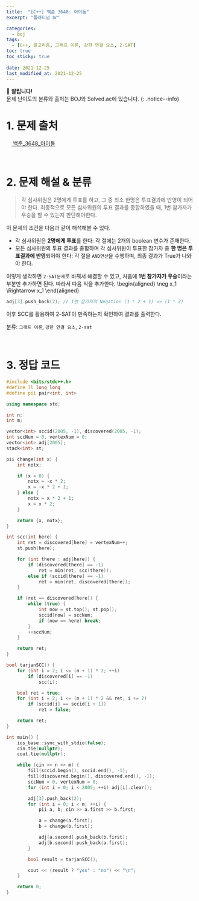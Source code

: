```yaml
---
title:  "[C++] 백준 3648: 아이돌"
excerpt: "플래티넘 Ⅳ"

categories:
  - boj
tags:
  - [C++, 알고리즘, 그래프 이론, 강한 연결 요소, 2-SAT]
toc: true
toc_sticky: true
 
date: 2021-12-25
last_modified_at: 2021-12-25
---
```

📌 **알립니다!**<br>
문제 난이도의 분류와 출처는 BOJ와 Solved.ac에 있습니다.
{: .notice--info}

# 1. 문제 출처
[<img src="https://static.solved.ac/tier_small/17.svg" style="width: 1em"> 백준_3648_아이돌](https://www.acmicpc.net/problem/3648)

<br>

# 2. 문제 해설 & 분류

> 각 심사위원은 2명에게 투표를 하고, 그 중 최소 한명은 투표결과에 반영이 되어야 한다. 최종적으로 모든 심사위원의 투표 결과를 종합하였을 때, 1번 참가자가 우승을 할 수 있는지 판단해야한다. 

이 문제의 조건을 다음과 같이 해석해볼 수 있다.
- 각 심사위원은 **2명에게 투표**를 한다: 각 절에는 2개의 boolean 변수가 존재한다.
- 모든 심사위원의 투표 결과를 종합하며 각 심사위원이 투표한 참가자 중 **한 명은 투표결과에 반영**되어야 한다: 각 절을 `AND연산`을 수행하며, 최종 결과가 True가 나와야 한다.

이렇게 생각하면 `2-SAT문제`로 바꿔서 해결할 수 있고, 처음에 **1번 참가자가 우승**이라는 부분만 추가하면 된다. 따라서 다음 식을 추가한다.
\begin{aligned}
    \neg x_1 \Rightarrow x_1
\end{aligned}
```cpp
adj[3].push_back(2); // 1번 참가자의 Negation (1 * 2 + 1) => (1 * 2)
```
이후 SCC를 활용하여 2-SAT이 만족하는지 확인하여 결과를 출력한다.

분류: `그래프 이론`, `강한 연결 요소`, `2-sat`

<br>

# 3. 정답 코드

~~~cpp
#include <bits/stdc++.h>
#define ll long long
#define pii pair<int, int>

using namespace std;

int n;
int m;

vector<int> sccid(2005, -1), discovered(2005, -1);
int sccNum = 0, vertexNum = 0;
vector<int> adj[2005];
stack<int> st;

pii change(int x) {
    int notx;

    if (x < 0) {
        notx = -x * 2;
        x = -x * 2 + 1;
    } else {
        notx = x * 2 + 1;
        x = x * 2;
    }

    return {x, notx};
}

int scc(int here) {
    int ret = discovered[here] = vertexNum++;
    st.push(here);

    for (int there : adj[here]) {
        if (discovered[there] == -1)
            ret = min(ret, scc(there));
        else if (sccid[there] == -1)
            ret = min(ret, discovered[there]);
    }

    if (ret == discovered[here]) {
        while (true) {
            int now = st.top(); st.pop();
            sccid[now] = sccNum;
            if (now == here) break;
        }
        ++sccNum;
    }

    return ret;
}

bool tarjanSCC() {
    for (int i = 2; i <= (n + 1) * 2; ++i)
        if (discovered[i] == -1)
            scc(i);

    bool ret = true;
    for (int i = 2; i <= (n + 1) * 2 && ret; i += 2)
        if (sccid[i] == sccid[i + 1])
            ret = false;

    return ret;
}

int main() {
    ios_base::sync_with_stdio(false);
    cin.tie(nullptr);
    cout.tie(nullptr);

    while (cin >> n >> m) {
        fill(sccid.begin(), sccid.end(), -1);
        fill(discovered.begin(), discovered.end(), -1);
        sccNum = 0, vertexNum = 0;
        for (int i = 0; i < 2005; ++i) adj[i].clear();

        adj[3].push_back(2);
        for (int i = 0; i < m; ++i) {
            pii a, b; cin >> a.first >> b.first;

            a = change(a.first);
            b = change(b.first);

            adj[a.second].push_back(b.first);
            adj[b.second].push_back(a.first);
        }

        bool result = tarjanSCC();

        cout << (result ? "yes" : "no") << "\n";
    }

    return 0;
}
~~~